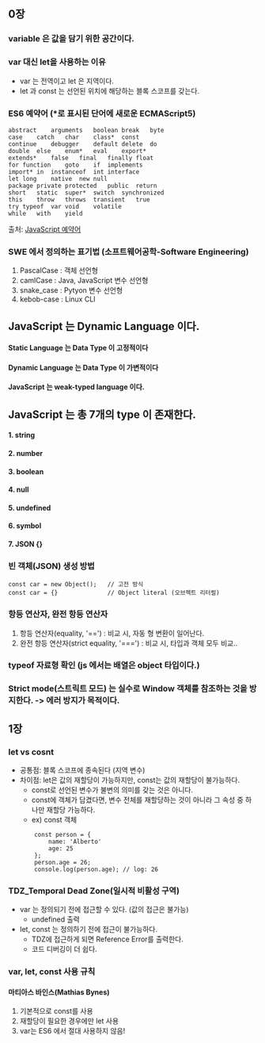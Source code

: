 ## 0장
### variable 은 값을 담기 위한 공간이다.
### var 대신 let을 사용하는 이유
+ var 는 전역이고 let 은 지역이다.
+ let 과 const 는 선언된 위치에 해당하는 블록 스코프를 갖는다.

### ES6 예약어 (*로 표시된 단어에 새로운 ECMAScript5)
```
abstract	arguments	boolean	break	byte
case	catch	char	class*	const
continue	debugger	default	delete	do
double	else	enum*	eval	export*
extends*	false	final	finally	float
for	function	goto	if	implements
import*	in	instanceof	int	interface
let	long	native	new	null
package	private	protected	public	return
short	static	super*	switch	synchronized
this	throw	throws	transient	true
try	typeof	var	void	volatile
while	with	yield
```
출처: [JavaScript 예약어](http://www.w3bai.com/ko/js/js_reserved.html)

### SWE 에서 정의하는 표기법 (소프트웨어공학-Software Engineering)
1. PascalCase : 객체 선언형
2. camlCase : Java, JavaScript 변수 선언형
3. snake_case : Pytyon 변수 선언형
4. kebob-case : Linux CLI

## JavaScript 는 Dynamic Language 이다.
#### Static Language 는 Data Type 이 고정적이다
#### Dynamic Language 는 Data Type 이 가변적이다
#### JavaScript 는 weak-typed language 이다.

## JavaScript 는 총 7개의 type 이 존재한다.
#### 1. string
#### 2. number
#### 3. boolean
#### 4. null
#### 5. undefined
#### 6. symbol
#### 7. JSON {}

### 빈 객체(JSON) 생성 방법
```
const car = new Object();   // 고전 방식
const car = {}              // Object literal (오브젝트 리터럴)
```

### 항등 연산자, 완전 항등 연산자
1. 항등 연산자(equality, '==') : 비교 시, 자동 형 변환이 일어난다.
2. 완전 항등 연산자(strict equality, '===') : 비교 시, 타입과 객체 모두 비교..

### typeof 자료형 확인 (js 에서는 배열은 object 타입이다.)

### Strict mode(스트릭트 모드) 는 실수로 Window 객체를 참조하는 것을 방지한다. -> 에러 방지가 목적이다.


## 1장
### let vs cosnt
+ 공통점: 블록 스코프에 종속된다 (지역 변수)
+ 차이점: let은 값의 재할당이 가능하지만, const는 값의 재할당이 불가능하다.
    - const로 선언된 변수가 불변의 의미를 갖는 것은 아니다.
    - const에 객체가 담겼다면, 변수 전체를 재할당하는 것이 아니라 그 속성 중 하나만 재할당 가능하다.
    - ex) const 객체
    ```
        const person = {
            name: 'Alberto'
            age: 25
        };
        person.age = 26;
        console.log(person.age); // log: 26
    ```

### TDZ_Temporal Dead Zone(일시적 비활성 구역)
+ var 는 정의되기 전에 접근할 수 있다. (값의 접근은 불가능)
    - undefined 출력
+ let, const 는 정의하기 전에 접근이 불가능하다.
    - TDZ에 접근하게 되면 Reference Error를 출력한다.
    - 코드 디버깅이 더 쉽다.

### var, let, const 사용 규칙
#### 마티아스 바인스(Mathias Bynes)
1. 기본적으로 const를 사용
2. 재할당이 필요한 경우에만 let 사용
3. var는 ES6 에서 절대 사용하지 않음!